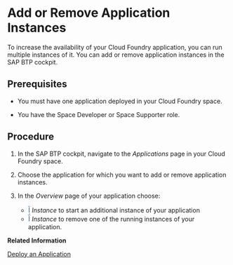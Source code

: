 <!-- loio75836f1b68ce439e9c169b05597f97e4 -->

<link rel="stylesheet" type="text/css" href="../css/sap-icons.css"/>

# Add or Remove Application Instances

To increase the availability of your Cloud Foundry application, you can run multiple instances of it. You can add or remove application instances in the SAP BTP cockpit.



<a name="loio75836f1b68ce439e9c169b05597f97e4__prereq_rc5_q2d_p3b"/>

## Prerequisites

-   You must have one application deployed in your Cloud Foundry space.

-   You have the Space Developer or Space Supporter role.




## Procedure

1.  In the SAP BTP cockpit, navigate to the *Applications* page in your Cloud Foundry space.

2.  Choose the application for which you want to add or remove application instances.

3.  In the *Overview* page of your application choose:

    -   <span style="font-size:16px;"><span style="color:#346187;"><span class="SAP-icons-V5"></span></span></span> *Instance* to start an additional instance of your application
    -   <span style="font-size:16px;"><span style="color:#346187;"><span class="SAP-icons-V5"></span></span></span> *Instance* to remove one of the running instances of your application.


**Related Information**  


[Deploy an Application](deploy-an-application-09fdb9b.md "You can use the SAP BTP cockpit to deploy a new application in the Cloud Foundry environment.")

